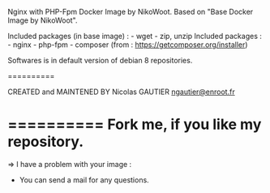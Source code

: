Nginx with PHP-Fpm Docker Image by NikoWoot.
	Based on "Base Docker Image by NikoWoot".

Included packages (in base image) : - wget
		   							- zip, unzip
Included packages : - nginx
					- php-fpm
					- composer (from : https://getcomposer.org/installer)

Softwares is in default version of debian 8 repositories.

==========

CREATED and MAINTENED BY
Nicolas GAUTIER <ngautier@enroot.fr>

==========
	Fork me, if you like my repository.
==========

=> I have a problem with your image :
- You can send a mail for any questions.